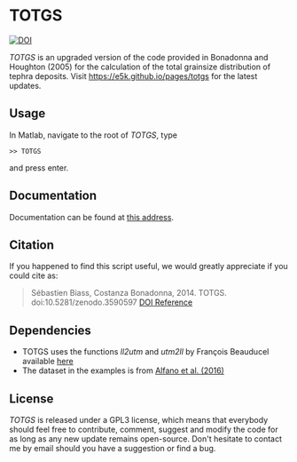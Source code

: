 

# TOTGS
[![DOI](https://zenodo.org/badge/DOI/10.5281/zenodo.3590597.svg)](https://doi.org/10.5281/zenodo.3590597)

*TOTGS* is an upgraded version of the code provided in Bonadonna and Houghton (2005) for the calculation of the total grainsize distribution of tephra deposits. 
Visit https://e5k.github.io/pages/totgs for the latest updates.

## Usage
In Matlab, navigate to the root of *TOTGS*, type
~~~
>> TOTGS
~~~
and press enter. 

## Documentation
Documentation can be found at [this address](https://e5k.github.io/pages/totgs).

## Citation
If you happened to find this script useful, we would greatly appreciate if you could cite as:
> Sébastien Biass, Costanza Bonadonna, 2014. TOTGS. doi:10.5281/zenodo.3590597
>[DOI Reference](https://zenodo.org/record/3590597#.XgBgjy2p2Vk)

## Dependencies

- TOTGS uses the functions *ll2utm* and *utm2ll* by François Beauducel available [here](https://www.mathworks.com/matlabcentral/fileexchange/45699-ll2utm-and-utm2ll)
- The dataset in the examples is from [Alfano et al. (2016)](https://www.researchgate.net/publication/303539961_Reconstruction_of_total_grain_size_distribution_of_the_climactic_phase_of_a_long-lasting_eruption_the_example_of_the_2008-2013_Chaiten_eruption)


## License
*TOTGS* is released under a GPL3 license, which means that everybody should 
feel free to contribute, comment, suggest and modify the code for as long as any 
new update remains open-source. Don't hesitate to contact me by email should you 
have a suggestion or find a bug.

